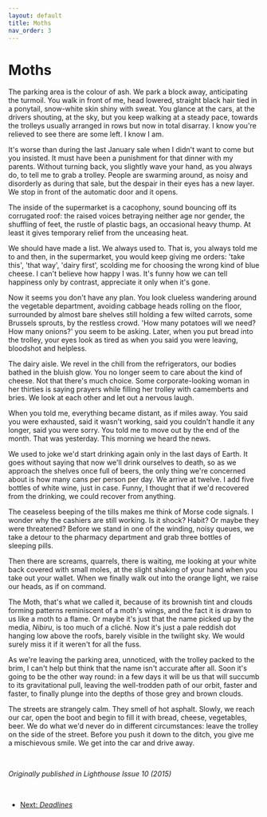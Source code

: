 ```yaml
---
layout: default
title: Moths
nav_order: 3
---
```


# Moths

The parking area is the colour of ash. We park a block away, anticipating the turmoil. You walk in front of me, head lowered, straight black hair tied in a ponytail, snow-white skin shiny with sweat. You glance at the cars, at the drivers shouting, at the sky, but you keep walking at a steady pace, towards the trolleys usually arranged in rows but now in total disarray. I know you're relieved to see there are some left. I know I am.

It's worse than during the last January sale when I didn't want to come but you insisted. It must have been a punishment for that dinner with my parents. Without turning back, you slightly wave your hand, as you always do, to tell me to grab a trolley. People are swarming around, as noisy and disorderly as during that sale, but the despair in their eyes has a new layer. We stop in front of the automatic door and it opens.

The inside of the supermarket is a cacophony, sound bouncing off its corrugated roof: the raised voices betraying neither age nor gender, the shuffling of feet, the rustle of plastic bags, an occasional heavy thump. At least it gives temporary relief from the unceasing heat.

We should have made a list. We always used to. That is, you always told me to and then, in the supermarket, you would keep giving me orders: 'take this', 'that way', 'dairy first', scolding me for choosing the wrong kind of blue cheese. I can't believe how happy I was. It's funny how we can tell happiness only by contrast, appreciate it only when it's gone.

Now it seems you don't have any plan. You look clueless wandering around the vegetable department, avoiding cabbage heads rolling on the floor, surrounded by almost bare shelves still holding a few wilted carrots, some Brussels sprouts, by the restless crowd. 'How many potatoes will we need? How many onions?' you seem to be asking. Later, when you put bread into the trolley, your eyes look as tired as when you said you were leaving, bloodshot and helpless.

The dairy aisle. We revel in the chill from the refrigerators, our bodies bathed in the bluish glow. You no longer seem to care about the kind of cheese. Not that there's much choice. Some corporate-looking woman in her thirties is saying prayers while filling her trolley with camemberts and bries. We look at each other and let out a nervous laugh.

When you told me, everything became distant, as if miles away. You said you were exhausted, said it wasn't working, said you couldn't handle it any longer, said you were sorry. You told me to move out by the end of the month. That was yesterday. This morning we heard the news.

We used to joke we'd start drinking again only in the last days of Earth. It goes without saying that now we'll drink ourselves to death, so as we approach the shelves once full of beers, the only thing we're concerned about is how many cans per person per day. We arrive at twelve. I add five bottles of white wine, just in case. Funny, I thought that if we'd recovered from the drinking, we could recover from anything.

The ceaseless beeping of the tills makes me think of Morse code signals. I wonder why the cashiers are still working. Is it shock? Habit? Or maybe they were threatened? Before we stand in one of the winding, noisy queues, we take a detour to the pharmacy department and grab three bottles of sleeping pills.

Then there are screams, quarrels, there is waiting, me looking at your white back covered with small moles, at the slight shaking of your hand when you take out your wallet. When we finally walk out into the orange light, we raise our heads, as if on command.

The Moth, that's what we called it, because of its brownish tint and clouds forming patterns reminiscent of a moth's wings, and the fact it is drawn to us like a moth to a flame. Or maybe it's just that the name picked up by the media, *Nibiru*, is too much of a cliché. Now it's just a pale reddish dot hanging low above the roofs, barely visible in the twilight sky. We would surely miss it if it weren't for all the fuss.

As we're leaving the parking area, unnoticed, with the trolley packed to the brim, I can't help but think that the name isn't accurate after all. Soon it's going to be the other way round: in a few days it will be us that will succumb to its gravitational pull, leaving the well-trodden path of our orbit, faster and faster, to finally plunge into the depths of those grey and brown clouds.

The streets are strangely calm. They smell of hot asphalt. Slowly, we reach our car, open the boot and begin to fill it with bread, cheese, vegetables, beer. We do what we'd never do in different circumstances: leave the trolley on the side of the street. Before you push it down to the ditch, you give me a mischievous smile. We get into the car and drive away.

<br/>

*Originally published in Lighthouse Issue 10 (2015)*

<br/>

- [Next: *Deadlines*](deadlines.md)
